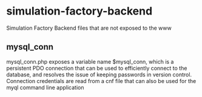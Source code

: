 # simulation-factory-backend
Simulation Factory Backend files that are not exposed to the www

## mysql_conn
mysql_conn.php exposes a variable name $mysql_conn, which is a persistent PDO connection that can be used to efficiently connect to the database, and resolves the issue of keeping passwords in version control. Connection credentials are read from a cnf file that can also be used for the myql command line application

